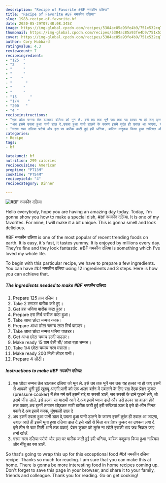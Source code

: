 ```yaml
---
description: "Recipe of Favorite #BF नमकीन दलिया"
title: "Recipe of Favorite #BF नमकीन दलिया"
slug: 1983-recipe-of-favorite-bf
date: 2020-05-29T07:40:08.345Z
image: https://img-global.cpcdn.com/recipes/5304ac85a93fe4b9/751x532cq70/bf-नमकीन-दलिया-recipe-main-photo.jpg
thumbnail: https://img-global.cpcdn.com/recipes/5304ac85a93fe4b9/751x532cq70/bf-नमकीन-दलिया-recipe-main-photo.jpg
cover: https://img-global.cpcdn.com/recipes/5304ac85a93fe4b9/751x532cq70/bf-नमकीन-दलिया-recipe-main-photo.jpg
author: Cory Hubbard
ratingvalue: 4.3
reviewcount: 7
recipeingredient:
- "125  "
- "2    "
- "     "
- "     "
- "    "
- "      "
- "     "
- "     "
- "15      "
- "1/4    "
- "200   "
- "4 "
recipeinstructions:
- "एक छोटा चम्मच तेल डालकर दलिया को भून ले. इसे तब तक भूनें जब तक यह हल्का ना हो जाए इसमें से आपको भुनी हुई खुशबू आएगी.पानी को एक अलग बर्तन में उबालने के लिए रख देंएक प्रेशर कुकर (pressure cooker) में तेल गर्म करें इसमें राई या सरसों डालें, जब सरसों के दाने फूटने लगे, तो इसमें जीरा डाले. इसे हल्का सा बादामी आने दे.अब इसमें प्याज डालें और उसे हल्का सा ब्राउन होने तक पकाए.अब इसमें टमाटर छोड़कर सारी बारीक कटी हुई हरी सब्जियां डाल दे इसे दो-तीन मिनट पकने दें.अब इसमें नमक, मूंगफली डाल दे"
- "अब इसमें उबला हुआ पानी डाल दे,उबला हुआ पानी डालने के कारण इसमें तुरंत ही उबाल आ जाएगा, उबाल आते ही इसमें भुना हुआ दलिया डाल दे.इसे सही से मिला कर प्रेशर कुकर का ढक्कन लगा दे. इसे तीन से चार सिटी आने तक पकाएं. प्रेशर कुकर को तुरंत ना खोलें इसकी भाप जब निकल जाए तभी खोलें."
- "गरमा गरम दलिया परोसे और इस पर बारीक कटी हुई हरी धनिया, बारिक कद्दूकस किया हुआ नारियल और नींबू का रस डालें."
categories:
- Recipe
tags:
- bf

katakunci: bf 
nutrition: 299 calories
recipecuisine: American
preptime: "PT13M"
cooktime: "PT54M"
recipeyield: "4"
recipecategory: Dinner

---
```



![#BF नमकीन दलिया](https://img-global.cpcdn.com/recipes/5304ac85a93fe4b9/751x532cq70/bf-नमकीन-दलिया-recipe-main-photo.jpg)

Hello everybody, hope you are having an amazing day today. Today, I'm gonna show you how to make a special dish, #bf नमकीन दलिया. It is one of my favorites. For mine, I will make it a bit unique. This is gonna smell and look delicious.

#BF नमकीन दलिया is one of the most popular of recent trending foods on earth. It is easy, it's fast, it tastes yummy. It is enjoyed by millions every day. They're fine and they look fantastic. #BF नमकीन दलिया is something which I've loved my whole life.




To begin with this particular recipe, we have to prepare a few ingredients. You can have #bf नमकीन दलिया using 12 ingredients and 3 steps. Here is how you can achieve that.

<!--inarticleads1-->

##### The ingredients needed to make #BF नमकीन दलिया:

1. Prepare 125 ग्राम दलिया।
1. Take 2 टमाटर बारीक कटे हुए।
1. Get  हरा धनिया बारीक कटा हुआ।
1. Prepare  हरा मिर्च बारीक कटा हुआ।
1. Take  आधा छोटा चम्मच नमक।
1. Prepare  आधा छोटा चम्मच लाल मिर्च पाउडर।
1. Take  आधा छोटा चम्मच धनिया पाउडर।
1. Get  आधा छोटा चम्मच हल्दी पाउडर।
1. Make ready 15 ग्राम देसी घी/ आधा बड़ा चम्मच।
1. Take 1/4 छोटा चम्मच गरम मसाला।
1. Make ready 200 मिली लीटर पानी।
1. Prepare 4 सीटी।




<!--inarticleads2-->

##### Instructions to make #BF नमकीन दलिया:

1. एक छोटा चम्मच तेल डालकर दलिया को भून ले. इसे तब तक भूनें जब तक यह हल्का ना हो जाए इसमें से आपको भुनी हुई खुशबू आएगी.पानी को एक अलग बर्तन में उबालने के लिए रख देंएक प्रेशर कुकर (pressure cooker) में तेल गर्म करें इसमें राई या सरसों डालें, जब सरसों के दाने फूटने लगे, तो इसमें जीरा डाले. इसे हल्का सा बादामी आने दे.अब इसमें प्याज डालें और उसे हल्का सा ब्राउन होने तक पकाए.अब इसमें टमाटर छोड़कर सारी बारीक कटी हुई हरी सब्जियां डाल दे इसे दो-तीन मिनट पकने दें.अब इसमें नमक, मूंगफली डाल दे
1. अब इसमें उबला हुआ पानी डाल दे,उबला हुआ पानी डालने के कारण इसमें तुरंत ही उबाल आ जाएगा, उबाल आते ही इसमें भुना हुआ दलिया डाल दे.इसे सही से मिला कर प्रेशर कुकर का ढक्कन लगा दे. इसे तीन से चार सिटी आने तक पकाएं. प्रेशर कुकर को तुरंत ना खोलें इसकी भाप जब निकल जाए तभी खोलें.
1. गरमा गरम दलिया परोसे और इस पर बारीक कटी हुई हरी धनिया, बारिक कद्दूकस किया हुआ नारियल और नींबू का रस डालें.




So that's going to wrap this up for this exceptional food #bf नमकीन दलिया recipe. Thanks so much for reading. I am sure that you can make this at home. There is gonna be more interesting food in home recipes coming up. Don't forget to save this page in your browser, and share it to your family, friends and colleague. Thank you for reading. Go on get cooking!
